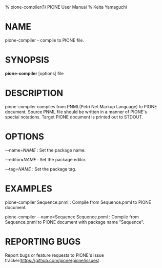 % pione-compiler(1) PIONE User Manual
% Keita Yamaguchi

# NAME

pione-compiler - compile to PIONE file.

# SYNOPSIS

**pione-compiler** [options] file

# DESCRIPTION

pione-compiler compiles from PNML(Petri Net Markup Language) to PIONE
document. Source PNML file should be written in a manner of PIONE's special
notations. Target PIONE document is printed out to STDOUT.

# OPTIONS

--name=*NAME*
:   Set the package name.

--editor=*NAME*
:   Set the package editor.

--tag=*NAME*
:   Set the package tag.

# EXAMPLES

pione-compiler Sequence.pnml
:    Compile from Sequence.pnml to PIONE document.

pione-compiler --name=Sequence Sequence.pnml
:    Compile from Sequence.pnml to PIONE document with package name "Sequence".

# REPORTING BUGS

Report bugs or feature requests to PIONE's issue tracker(https://github.com/pione/pione/issues).
